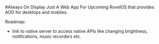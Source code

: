 #Always On Display
Just A Web App For Upcoming RovelOS that provides AOD for desktops and mobiles.

Roadmap:
- link to native server to access native APIs like changing brightness, notifications, music recorderz etc.
